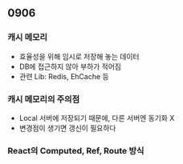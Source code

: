 ## 0906

### 캐시 메모리

- 효율성을 위해 임시로 저장해 놓는 데이터
- DB에 접근하지 않아 부하가 적어짐
- 관련 Lib: Redis, EhCache 등

### 캐시 메모리의 주의점

- Local 서버에 저장되기 때문에, 다른 서버엔 동기화 X
- 변경점이 생기면 갱신이 필요하다

### React의 Computed, Ref, Route 방식

